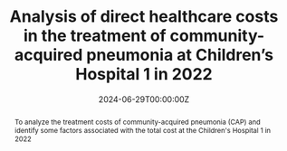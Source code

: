 ---
authors: Nguyen Thi Bich Nga, Ngo Ngoc Quang Minh, Nguyen Phan Thuy Nhien, Ngo Le Lan Uyen, Nguyen Thi Hai Yen, Nguyen Thị Quynh Nga.
date: "2024-06-29T00:00:00Z"
abstract: To analyze the treatment costs of community-acquired pneumonia (CAP) and identify some factors associated with the total cost at the Children's Hospital 1 in 2022
tags:
- Health Economic
title: Analysis of direct healthcare costs in the treatment of community-acquired pneumonia at Children’s Hospital 1 in 2022
url_source: https://tapchiyhocvietnam.vn/index.php/vmj/article/view/10198
url_pdf: https://tapchiyhocvietnam.vn/index.php/vmj/article/view/10198/8921
---